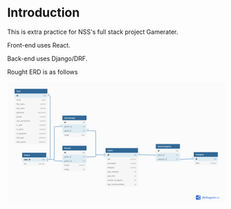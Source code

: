 # Introduction

This is extra practice for NSS's full stack project Gamerater.

Front-end uses React.

Back-end uses Django/DRF.

Rought ERD is as follows

<img src="./assets/images/GameRater.png" alt="GameRater Entitity Relationship Diagram" />
